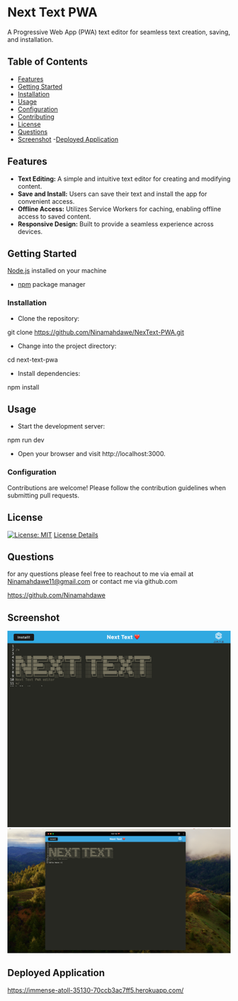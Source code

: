 # Next Text PWA

A Progressive Web App (PWA) text editor for seamless text creation, saving, and installation.

## Table of Contents

- [Features](#features)
- [Getting Started](#getting-started)
- [Installation](#installation)
- [Usage](#usage)
- [Configuration](#configuration)
- [Contributing](#contributing)
- [License](#license)
- [Questions](#questions)
- [Screenshot](#screenshot) -[Deployed Application ](#deployedapplication)

## Features

- **Text Editing:** A simple and intuitive text editor for creating and modifying content.
- **Save and Install:** Users can save their text and install the app for convenient access.
- **Offline Access:** Utilizes Service Workers for caching, enabling offline access to saved content.
- **Responsive Design:** Built to provide a seamless experience across devices.

## Getting Started

[Node.js](https://nodejs.org/) installed on your machine

- [npm](https://www.npmjs.com/) package manager

### Installation

- Clone the repository:

git clone https://github.com/Ninamahdawe/NexText-PWA.git

- Change into the project directory:

cd next-text-pwa

- Install dependencies:

npm install

## Usage

- Start the development server:

npm run dev

- Open your browser and visit http://localhost:3000.

### Configuration

Contributions are welcome! Please follow the contribution guidelines when submitting pull requests.

## License

[![License: MIT](https://img.shields.io/badge/License-MIT-yellow.svg)](https://opensource.org/licenses/MIT)
[License Details](https://opensource.org/licenses/MIT)

## Questions

for any questions please feel free to reachout to me via email at Ninamahdawe11@gmail.com or contact me via github.com

https://github.com/Ninamahdawe

## Screenshot

![Alt text](immense-atoll-35130-70ccb3ac7ff5.herokuapp.com_.png)
![Alt text](screenshot/app.png)

## Deployed Application

https://immense-atoll-35130-70ccb3ac7ff5.herokuapp.com/
